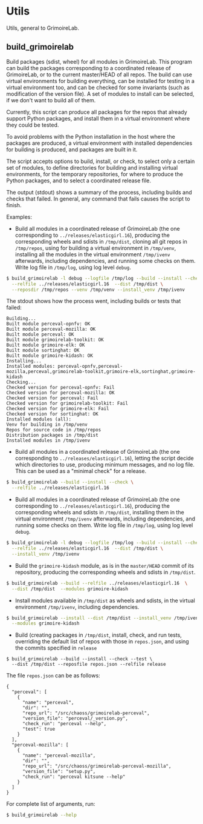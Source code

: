 # Utils

Utils, general to GrimoireLab.

## build_grimoirelab

Build packages (sdist, wheel) for all modules in GrimoireLab.
This program can build the packages corresponding to a coordinated release
of GrimoireLab, or to the current master/HEAD of all repos.
The build can use virtual environments for building everything,
can be installed for testing in a virtual environment too,
and can be checked for some invariants (such as modification of the
version file).
A set of modules to install can be selected, if we don't want to build
all of them.

Currently, this script can produce all packages for the repos that
already support Python packages,
and install them in a virtual environment where they could be tested.

To avoid problems with the Python installation in the host
where the packages are produced,
a virtual environment with installed dependencies for building is produced,
and packages are built in it.

The script accepts options to build, install, or check,
to select only a certain set of modules,
to define directories for building and installing virtual environments,
for the temporary repositories, for where to produce the Python packages,
and to select a coordinated release file.

The output (stdout) shows a summary of the process, including builds
and checks that failed. In general, any command that fails causes the
script to finish.

Examples:

* Build all modules in a coordinated release of GrimoireLab
(the one corresponding to `../releases/elasticgirl.16`),
producing the corresponding wheels and sdists in `/tmp/dist`,
cloning all git repos in `/tmp/repos`,
using for building a virtual environment in `/tmp/venv`,
installing all the modules in the virtual environment `/tmp/ivenv`
afterwards, including dependencies,
and running some checks on them.
Write log file in `/tmp/log`, using log level `debug`.

```bash
$ build_grimoirelab -l debug --logfile /tmp/log --build --install --check \
  --relfile ../releases/elasticgirl.16  --dist /tmp/dist \
  --reposdir /tmp/repos --venv /tmp/venv --install_venv /tmp/ivenv
```

The stdout shows how the process went, including builds or tests that
failed:

```
Building...
Built module perceval-opnfv: OK
Built module perceval-mozilla: OK
Built module perceval: OK
Built module grimoirelab-toolkit: OK
Built module grimoire-elk: OK
Built module sortinghat: OK
Built module grimoire-kidash: OK
Installing...
Installed modules: perceval-opnfv,perceval-mozilla,perceval,grimoirelab-toolkit,grimoire-elk,sortinghat,grimoire-kidash
Checking...
Checked version for perceval-opnfv: Fail
Checked version for perceval-mozilla: OK
Checked version for perceval: Fail
Checked version for grimoirelab-toolkit: Fail
Checked version for grimoire-elk: Fail
Checked version for sortinghat: OK
Installed modules (all):
Venv for building in /tmp/venv
Repos for source code in /tmp/repos
Distribution packages in /tmp/dist
Installed modules in /tmp/ivenv
```

* Build all modules in a coordinated release of GrimoireLab
(the one corresponding to `../releases/elasticgirl.16`),
letting the script decide which directories to use, producing
minimum messages, and no log file. This can be used as a "minimal
check" for a release.

```bash
$ build_grimoirelab --build --install --check \
  --relfile ../releases/elasticgirl.16
```

* Build all modules in a coordinated release of GrimoireLab
(the one corresponding to `../releases/elasticgirl.16`),
producing the corresponding wheels and sdists in `/tmp/dist`,
installing them in the virtual environment `/tmp/ivenv`
afterwards, including dependencies,
and running some checks on them.
Write log file in `/tmp/log`, using log level `debug`.

```bash
$ build_grimoirelab -l debug --logfile /tmp/log --build --install --check \
  --relfile ../releases/elasticgirl.16  --dist /tmp/dist \
  --install_venv /tmp/ivenv
```

* Build the `grimoire-kidash` module, as is in the `master/HEAD` commit
of its repository,
producing the corresponding wheels and sdists in `/tmp/dist`.

```bash
$ build_grimoirelab --build --relfile ../releases/elasticgirl.16  \
  --dist /tmp/dist  --modules grimoire-kidash
```

* Install modules available in `/tmp/dist` as wheels and sdists,
in the virtual environment `/tmp/ivenv`, including dependencies.

```bash
$ build_grimoirelab --install --dist /tmp/dist --install_venv /tmp/ivenv \
  --modules grimoire-kidash
```

* Build (creating packages in `/tmp/dist`, install, check, and run tests,
overriding the default list of repos with those in `repos.json`,
and using the commits specified in `release`

```
$ build_grimoirelab --build --install --check --test \
  --dist /tmp/dist --reposfile repos.json --relfile release
```

The file `repos.json` can be as follows:

```
{
  "perceval": [
    {
      "name": "perceval",
      "dir": "",
      "repo_url": "/src/chaoss/grimoirelab-perceval",
      "version_file": "perceval/_version.py",
      "check_run": "perceval --help",
      "test": true
    }
  ],
  "perceval-mozilla": [
    {
      "name": "perceval-mozilla",
      "dir": "",
      "repo_url": "/src/chaoss/grimoirelab-perceval-mozilla",
      "version_file": "setup.py",
      "check_run": "perceval kitsune --help"
    }
  ]
}
```

For complete list of arguments, run:

```bash
$ build_grimoirelab --help
```
